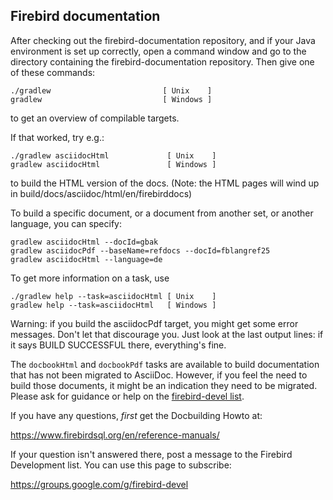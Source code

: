 Firebird documentation
----------------------

After checking out the firebird-documentation repository, and if your
Java environment is set up correctly, open a command window and go to
the directory containing the firebird-documentation repository. Then
give one of these commands:

```
./gradlew                         [ Unix    ]
gradlew                           [ Windows ]
```

to get an overview of compilable targets.

If that worked, try e.g.:

```
./gradlew asciidocHtml             [ Unix    ]
gradlew asciidocHtml               [ Windows ]
```

to build the HTML version of the docs.
(Note: the HTML pages will wind up in build/docs/asciidoc/html/en/firebirddocs)

To build a specific document, or a document from another set, or another
language, you can specify:

````
gradlew asciidocHtml --docId=gbak
gradlew asciidocPdf --baseName=refdocs --docId=fblangref25
gradlew asciidocHtml --language=de
````

To get more information on a task, use

```
./gradlew help --task=asciidocHtml [ Unix    ]
gradlew help --task=asciidocHtml   [ Windows ]
```

Warning: if you build the asciidocPdf target, you might get some error
messages. Don't let that discourage you. Just look at the last
output lines: if it says BUILD SUCCESSFUL there, everything's fine.

The `docbookHtml` and `docbookPdf` tasks are available to build documentation
that has not been migrated to AsciiDoc. However, if you feel the need to build
those documents, it might be an indication they need to be migrated. Please
ask for guidance or help on the [firebird-devel list](https://groups.google.com/g/firebird-devel).

If you have any questions, *first* get the Docbuilding Howto at:

  https://www.firebirdsql.org/en/reference-manuals/

If your question isn't answered there, post a message to the Firebird
Development list. You can use this page to subscribe:

  https://groups.google.com/g/firebird-devel
